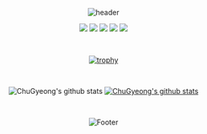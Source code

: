 <div align="center">
  
<!--
**ChuGyeong/ChuGyeong** is a ✨ _special_ ✨ repository because its `README.md` (this file) appears on your GitHub profile.

Here are some ideas to get you started:

- 🔭 I’m currently working on ...
- 🌱 I’m currently learning ...
- 👯 I’m looking to collaborate on ...
- 🤔 I’m looking for help with ...
- 💬 Ask me about ...
- 📫 How to reach me: ...
- 😄 Pronouns: ...
- ⚡ Fun fact: ...
-->
![header](https://capsule-render.vercel.app/api?type=waving&color=timeGradient&text=Welcome%20to%20ChuGyeong%20GitHub%20&animation=twinkling&fontSize=30&fontAlignY=50&fontAlign=70&height=150&fontColor=ffffff)
<p align="center">
   <img src="https://img.shields.io/badge/HTML5-534f26?style=flat-square&logo=HTML5&logoColor=white"/>
   <img src="https://img.shields.io/badge/CSS-1572B6?style=flat-square&logo=CSS&logoColor=white"/>
  <img src="https://img.shields.io/badge/React-61DAFB?style=flat-square&logo=React&logoColor=white"/>
  <img src="https://img.shields.io/badge/Javascript-ffb13b?style=flat-square&logo=javascript&logoColor=white"/>
  <img src="https://img.shields.io/badge/Scss-cc6699?style=flat&logo=Sass&logoColor=white""/>
  <br> 
<!--   <img src="https://img.shields.io/badge/TypeScript-3178c6?style=flat-square&logo=TypeScript&logoColor=white"/></a>&nbsp  
  <img src="https://img.shields.io/badge/Node.js-339933?style=flat-square&logo=Node.js&logoColor=white"/></a>&nbsp
  <img src="https://img.shields.io/badge/MySQL-4479a1?style=flat-square&logo=MySql&logoColor=white"/></a>&nbsp -->
</p>

<br>

[![trophy](https://github-profile-trophy.vercel.app/?username=ChuGyeong&row=1)](https://github.com/ryo-ma/github-profile-trophy)

<br>

![ChuGyeong's github stats](https://github-readme-stats.vercel.app/api?username=ChuGyeong&show_icons=true)
[![ChuGyeong's github stats](https://github-readme-stats.vercel.app/api/top-langs/?username=ChuGyeong&show_icons=true&hide_border=true&title_color=004386&icon_color=004386&layout=compact)](https://github.comChuGyeong)

<br>

![Footer](https://capsule-render.vercel.app/api?type=waving&color=timeGradient&animation=twinkling&fontSize=30&fontAlignY=40&fontAlign=70&height=80&section=footer)
</div>
